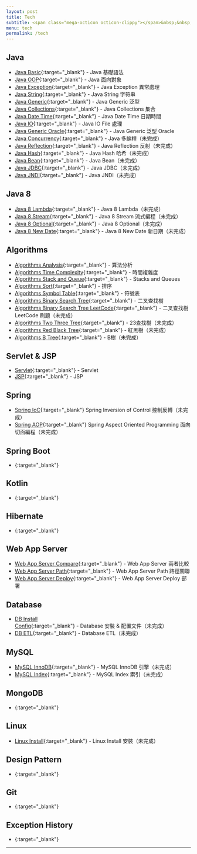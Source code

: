 ```yaml
---
layout: post
title: Tech
subtitle: <span class="mega-octicon octicon-clippy"></span>&nbsp;&nbsp; Talk is cheap, show me your code
menu: tech
permalink: /tech
---
```


## Java

- [Java Basic](http://hauchenglee.com/tech/2019/10/30/java-basic.html){:target="_blank"} - Java 基礎語法
- [Java OOP](http://hauchenglee.com/tech/2019/11/02/java-oop.html){:target="_blank"} - Java 面向對象
- [Java Exception](http://hauchenglee.com/tech/2019/11/03/java-except.html){:target="_blank"} - Java Exception 異常處理
- [Java String](http://hauchenglee.com/tech/2019/11/05/java-string.html){:target="_blank"} - Java String 字符串
- [Java Generic](http://hauchenglee.com/tech/2019/11/06/java-generic.html){:target="_blank"} - Java Generic 泛型
- [Java Collections](http://hauchenglee.com/tech/2019/11/08/java-collections.html){:target="_blank"} - Java Collections 集合
- [Java Date Time](http://hauchenglee.com/tech/2019/11/09/java-datetime.html){:target="_blank"} - Java Date Time 日期時間
- [Java IO](http://hauchenglee.com/tech/2019/11/10/java-io.html){:target="_blank"} - Java IO File 處理
- [Java Generic Oracle](http://hauchenglee.com/tech/2019/11/16/java-generic-oracle.html){:target="_blank"} - Java Generic 泛型 Oracle
- [Java Concurrency](){:target="_blank"} - Java 多線程（未完成）
- [Java Reflection](){:target="_blank"} - Java Reflection 反射（未完成）
- [Java Hash](){:target="_blank"} - Java Hash 哈希（未完成）
- [Java Bean](){:target="_blank"} - Java Bean（未完成）
- [Java JDBC](){:target="_blank"} - Java JDBC（未完成）
- [Java JNDI](){:target="_blank"} - Java JNDI（未完成）

## Java 8

- [Java 8 Lambda](){:target="_blank"} - Java 8 Lambda（未完成）
- [Java 8 Stream](){:target="_blank"} - Java 8 Stream 流式編程（未完成）
- [Java 8 Optional](){:target="_blank"} - Java 8 Optional（未完成）
- [Java 8 New Date](){:target="_blank"} - Java 8 New Date 新日期（未完成）

## Algorithms

- [Algorithms Analysis](http://hauchenglee.com/tech/2019/11/12/algorithms-analysis.html){:target="_blank"} - 算法分析
- [Algorithms Time Complexity](http://hauchenglee.com/tech/2019/11/13/algorithms-time-complexity.html){:target="_blank"} - 時間複雜度
- [Algorithms Stack and Queue](http://hauchenglee.com/tech/2019/11/14/algorithms-stacks-and-queues.html){:target="_blank"} - Stacks and Queues
- [Algorithms Sort](http://hauchenglee.com/tech/2019/11/27/algorithms-sort.html){:target="_blank"} - 排序
- [Algorithms Symbol Table](http://hauchenglee.com/tech/2019/11/30/algorithms-symbol-table.html){:target="_blank"} - 符號表
- [Algorithms Binary Search Tree](http://hauchenglee.com/tech/2019/12/01/algorithms-bst.html){:target="_blank"} - 二叉查找樹
- [Algorithms Binary Search Tree LeetCode](http://hauchenglee.com/tech/2019/12/xx/algorithms-bst-leetcode.html){:target="_blank"} - 二叉查找樹 LeetCode 刷題（未完成）
- [Algorithms Two Three Tree](){:target="_blank"} - 23查找樹（未完成）
- [Algorithms Red Black Tree](){:target="_blank"} - 紅黑樹（未完成）
- [Algorithms B Tree](){:target="_blank"} - B樹（未完成）

## Servlet & JSP

- [Servlet](http://hauchenglee.com/tech/2019/11/17/servlet.html){:target="_blank"} - Servlet
- [JSP](http://hauchenglee.com/tech/2019/11/18/jsp.html){:target="_blank"} - JSP

## Spring

- [Spring IoC](){:target="_blank"} Spring Inversion of Control 控制反轉（未完成）
- [Spring AOP](){:target="_blank"} Spring Aspect Oriented Programming 面向切面編程（未完成）

## Spring Boot

- [](){:target="_blank"}

## Kotlin

- [](){:target="_blank"}

## Hibernate

- [](){:target="_blank"}

## Web App Server

- [Web App Server Compare](http://hauchenglee.com/tech/2019/11/20/web-app-server-compare.html){:target="_blank"} - Web App Server 兩者比較
- [Web App Server Path](http://hauchenglee.com/tech/2019/11/25/web-app-server-path.html){:target="_blank"} - Web App Server Path 路徑關聯
- [Web App Server Deploy](http://hauchenglee.com/tech/2019/11/26/web-app-server-deploy.html){:target="_blank"}  - Web App Server Deploy 部署

## Database

- [DB Install Config](){:target="_blank"} - Database 安裝 & 配置文件（未完成）
- [DB ETL](){:target="_blank"} - Database ETL（未完成）

## MySQL

- [MySQL InnoDB](){:target="_blank"} - MySQL InnoDB 引擎（未完成）
- [MySQL Index](){:target="_blank"} - MySQL Index 索引（未完成）

## MongoDB

- [](){:target="_blank"}

## Linux

- [Linux Install](){:target="_blank"} - Linux Install 安裝（未完成）

## Design Pattern

- [](){:target="_blank"}

## Git

- [](){:target="_blank"}

## Exception History

- [](){:target="_blank"}

---